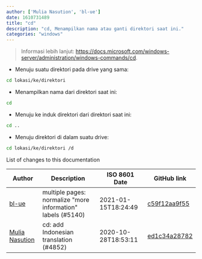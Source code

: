 ```yaml
---
author: ['Mulia Nasution', 'bl-ue']
date: 1610731489
title: "cd"
description: "cd, Menampilkan nama atau ganti direktori saat ini."
categories: "windows"
---
```

> Informasi lebih lanjut: <https://docs.microsoft.com/windows-server/administration/windows-commands/cd>.

- Menuju suatu direktori pada drive yang sama:

```bash
cd lokasi/ke/direktori
```

- Menampilkan nama dari direktori saat ini:

```bash
cd
```

- Menuju ke induk direktori dari direktori saat ini:

```bash
cd ..
```

- Menuju direktori di dalam suatu drive:

```bash
cd lokasi/ke/direktori /d
```
List of changes to this documentation


Author | Description | ISO 8601 Date | GitHub link
------|-----|-----|-----
[bl-ue](mailto:54780737+bl-ue@users.noreply.github.com) | multiple pages: normalize "more information" labels (#5140) | 2021-01-15T18:24:49 | [c59f12aa9f55](https://github.com/tldr-pages/tldr/commit/c59f12aa9f55d85612ba22e4da86db293ff76977)
[Mulia Nasution](mailto:mul14@users.noreply.github.com) | cd: add Indonesian translation (#4852) | 2020-10-28T18:53:11 | [ed1c34a28782](https://github.com/tldr-pages/tldr/commit/ed1c34a28782580c79adb1eb37c37148e38ab336)

